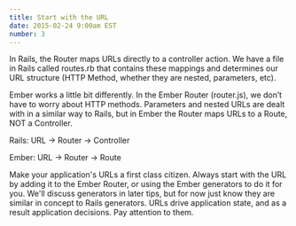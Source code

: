 ```yaml
---
title: Start with the URL
date: 2015-02-24 9:00am EST
number: 3
---
```


In Rails, the Router maps URLs directly to a controller action. We have a file in Rails called routes.rb that contains these mappings and determines our URL structure (HTTP Method, whether they are nested, parameters, etc).

Ember works a little bit differently. In the Ember Router (router.js), we don’t have to worry about HTTP methods. Parameters and nested URLs are dealt with in a similar way to Rails, but in Ember the Router maps URLs to a Route, NOT a Controller.

Rails:
URL -> Router -> Controller

Ember:
URL -> Router -> Route

Make your application's URLs a first class citizen. Always start with the URL by adding it to the Ember Router, or using the Ember generators to do it for you. We'll discuss generators in later tips, but for now just know they are similar in concept to Rails generators. URLs drive application state, and as a result application decisions. Pay attention to them.
